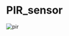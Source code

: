# PIR_sensor
![pir](https://user-images.githubusercontent.com/77317214/108064388-73884f00-7011-11eb-9261-854c757e2998.png)

